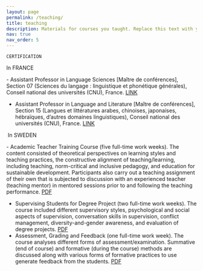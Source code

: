 ```yaml
---
layout: page
permalink: /teaching/
title: teaching
description: Materials for courses you taught. Replace this text with your description.
nav: true
nav_order: 5
---
```


`CERTIFICATION`

In FRANCE

​- Assistant Professor in Language Sciences [Maître de conférences], Section 07 (Sciences du langage : linguistique et phonétique générales), Conseil national des universités (CNU), France. [LINK](https://www.galaxie.enseignementsup-recherche.gouv.fr/ensup/qualification/Resultats_2021/Qualif_MCF2021.pdf)
- Assistant Professor in Language and Literature [Maître de conférences], Section 15 (Langues et littératures arabes, chinoises, japonaises, hébraïques, d’autres domaines linguistiques), Conseil national des universités (CNU), France. [LINK](https://www.galaxie.enseignementsup-recherche.gouv.fr/ensup/qualification/Resultats_2021/Qualif_MCF2021.pdf)

​
In SWEDEN

​- Academic Teacher Training Course (five full-time work weeks). The content consisted of theoretical perspectives on learning styles and teaching practices, the constructive alignment of teaching/learning, including teaching, norm-critical and inclusive pedagogy, and education for sustainable development. Participants also carry out a teaching assignment of their own that is subjected to discussion with an experienced teacher (teaching mentor) in mentored sessions prior to and following the teaching performance. [PDF](https://www.marctang.info/_files/ugd/3a591c_4341e0961b4a4782b6787105b3f0640b.pdf)
- Supervising Students for Degree Project (two full-time work weeks). The course included different supervisory styles, psychological and social aspects of supervision, conversation skills in supervision, conflict management, diversity-and-gender awareness, and evaluation of degree projects. [PDF](https://www.marctang.info/_files/ugd/3a591c_e55804d4dbba4e0288784ea30ef4f38c.pdf) 
- Assessment, Grading and Feedback (one full-time work week). The course analyses different forms of assessment/examination. Summative (end of course) and formative (during the course) methods are discussed along with various forms of formative practices to use generate feedback from the students. [PDF](https://www.marctang.info/_files/ugd/3a591c_66df68886e9b4cdfb51970af62e7e766.pdf)

